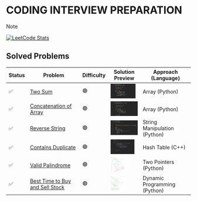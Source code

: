 # **CODING INTERVIEW PREPARATION**
> [!NOTE]
> <a href="https://leetcode.com/u/paudelsamir/" target="_blank">
> <img src="https://leetcard.jacoblin.cool/paudelsamir?theme=light&font=Blinker&ext=activity" alt="LeetCode Stats"/>
> </a>

<!-- 🟢🟠🔴 ♻️	🔜	⏭️	❌🔄 -->


## Solved Problems

| Status | Problem | Difficulty | Solution Preview | Approach (Language) |
| ------ | ------- | ---------- | ---------------- | ------------------- |
| ✅     | [Two Sum](https://leetcode.com/problems/two-sum/) | 🟢      | <img src="images/001_two_sum.png" alt="Python Solution" height="40"/> | Array (Python) |
| ✅     | [Concatenation of Array](https://leetcode.com/problems/concatenation-of-array/) | 🟢      | <img src="images/003_concatenation_of_array.png" alt="Python Solution" height="40"/> | Array (Python) |
| ✅     | [Reverse String](https://leetcode.com/problems/reverse-string/) | 🟢      | <img src="images/002_reverse_string.png" alt="Python Solution" height="40"/> | String Manipulation (Python) |
| ✅     | [Contains Duplicate](https://leetcode.com/problems/contains-duplicate/) | 🟢      | <img src="images/004_contains_duplicate.png" alt="C++ Solution" height="40"/> | Hash Table (C++) |
| ✅     | [Valid Palindrome](https://leetcode.com/problems/valid-palindrome/) | 🟢      | <img src="images/005_valid_palindrome.png" alt="Python Solution" height="40"/> | Two Pointers (Python) |
| ✅     | [Best Time to Buy and Sell Stock](https://leetcode.com/problems/best-time-to-buy-sell-stock/) | 🟢      | <img src="images/006_best_time_to_buy_sell_stock.png" alt="Python Solution" height="40"/> | Dynamic Programming (Python) |

